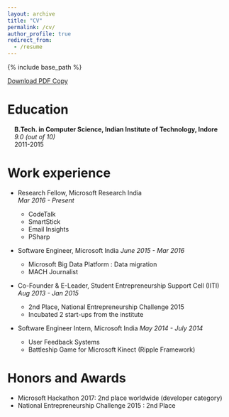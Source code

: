 ```yaml
---
layout: archive
title: "CV"
permalink: /cv/
author_profile: true
redirect_from:
  - /resume
---
```


{% include base_path %}

[Download PDF Copy](https://priyan.info/files/CV.pdf)

Education
======
&nbsp;&nbsp;&nbsp;&nbsp;**B.Tech. in Computer Science, Indian Institute of Technology, Indore**  
&nbsp;&nbsp;&nbsp;&nbsp;*9.0 (out of 10)*  
&nbsp;&nbsp;&nbsp;&nbsp;2011-2015  

Work experience
======
* Research Fellow, Microsoft Research India  
*Mar 2016 - Present*
  * CodeTalk
  * SmartStick
  * Email Insights
  * PSharp

* Software Engineer, Microsoft India
*June 2015 - Mar 2016*
  * Microsoft Big Data Platform : Data migration
  * MACH Journalist

* Co-Founder & E-Leader, Student Entrepreneurship Support Cell (IITI)
*Aug 2013 - Jan 2015*
  * 2nd Place, National Entrepreneurship Challenge 2015
  * Incubated 2 start-ups from the institute

* Software Engineer Intern, Microsoft India
*May 2014 - July 2014*
  * User Feedback Systems
  * Battleship Game for Microsoft Kinect (Ripple Framework)


Honors and Awards
======
* Microsoft Hackathon 2017: 2nd place worldwide (developer category)
* National Entrepreneurship Challenge 2015 : 2nd Place